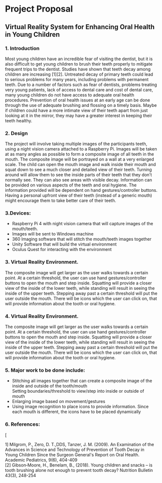 <h1>Project Proposal</h1>

<h2>Virtual Reality System for Enhancing Oral Health in Young Children</h2>
<h3>1. Introduction</h3>
<p>Most young children have an incredible fear of visiting the dentist, but it is also difficult to get young children to brush their teeth properly to mitigate frequent trips to the dentist. Studies have shown that teeth decay among children are increasing [1][2]. Untreated decay of primary teeth could lead to serious problems for many years, including problems with permanent teeth. Due to a number of factors such as fear of dentists, problems treating very young patients, lack of access to dental care and cost of dental care, many young children do not have access to adequate oral health procedures. Prevention of oral health issues at an early age can be done through the use of adequate brushing and flossing on a timely basis. Maybe if children could have a more intimate view of their teeth apart from just looking at it in the mirror, they may have a greater interest in keeping their teeth healthy.</p>

<h3>2. Design </h3>
<p>The project will involve taking multiple images of the participants teeth, using a night vision camera attached to a Raspberry Pi. Images will be taken at as many angles as possible to form a composite image of all teeth in the mouth. The composite image will be portrayed on a wall at a very enlarged scale. The child can open the mouth image and walk inside their mouth and squat down to see a much closer and detailed view of their teeth. Turning around will allow them to see the inside parts of their teeth that they don’t normally see. They can also see areas with visible decay. Information can be provided on various aspects of the teeth and oral hygiene. The information provided will be dependent on hand gestures/controller buttons. Having a personal upfront view of their teeth (instead of a generic mouth) might encourage them to take better care of their teeth.</p>
<h3>3.Devices:</h3>
<ul>
  <li>Raspberry Pi 4 with night vision camera that will capture images of the mouth/teeth.</li>
  <li>Images will be sent to Windows machine</li>
  <li>360 Imaging software that will stitch the mouth/teeth images together</li>
  <li>Unity Software that will build the virtual environment</li>
  <li>Oculus Quest for interacting with the environment</li>
</ul>
<h3>3. Virtual Reality Environment.</h3>
<p>The composite image will get larger as the user walks towards a certain point. At a certain threshold, the user can use hand gestures/controller buttons to open the mouth and step inside. Squatting will provide a closer view of the inside of the lower teeth, while standing will result in seeing the inside of the upper teeth. Stepping away past a certain threshold will put the user outside the mouth. There will be icons which the user can click on, that will provide information about the tooth or oral hygiene.</p>
<h3>4. Virtual Reality Environment.</h3>
<p>The composite image will get larger as the user walks towards a certain point. At a certain threshold, the user can use hand gestures/controller buttons to open the mouth and step inside. Squatting will provide a closer view of the inside of the lower teeth, while standing will result in seeing the inside of the upper teeth. Stepping away past a certain threshold will put the user outside the mouth. There will be icons which the user can click on, that will provide information about the tooth or oral hygiene.</p>
<h3>5. Major work to be done include:</h3>
<ul>
<li>Stitching all images together that can create a composite image of the inside and outside of the tooth/mouth </li>
  </li>Setting boundaries/threshold to view/step into inside or outside of mouth</li>
<li>Enlarging image based on movement/gestures</li>
<li>Using image recognition to place icons to provide information. Since each mouth is different, the icons have to be placed dynamically </li>
</ul>
<h3>6. References:</h3>
[<p>1] Milgrom, P., Zero, D. T.,DDS, Tanzer, J. M. (2009). An Examination of the Advances in Science and Technology of Prevention of Tooth Decay in Young Children Since the Surgeon General's Report on Oral Health. Academic Pediatrics, 9(6), 404-409<br />
[2] Gibson‐Moore, H.,  Benelam, B., (2018). Young children and snacks – is tooth brushing alone not enough to prevent tooth decay? Nutrition Bulletin 43(3), 248-254</p>
